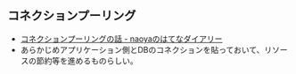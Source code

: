 コネクションプーリング
----

* [コネクションプーリングの話 - naoyaのはてなダイアリー](http://d.hatena.ne.jp/naoya/20060912/1158058322)
* あらかじめアプリケーション側とDBのコネクションを貼っておいて、リソースの節約等を進めるものらしい。